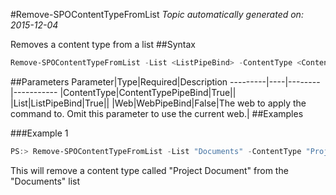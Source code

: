 #Remove-SPOContentTypeFromList
*Topic automatically generated on: 2015-12-04*

Removes a content type from a list
##Syntax
```powershell
Remove-SPOContentTypeFromList -List <ListPipeBind> -ContentType <ContentTypePipeBind> [-Web <WebPipeBind>]
```


##Parameters
Parameter|Type|Required|Description
---------|----|--------|-----------
|ContentType|ContentTypePipeBind|True||
|List|ListPipeBind|True||
|Web|WebPipeBind|False|The web to apply the command to. Omit this parameter to use the current web.|
##Examples

###Example 1
```powershell
PS:> Remove-SPOContentTypeFromList -List "Documents" -ContentType "Project Document"
```
This will remove a content type called "Project Document" from the "Documents" list
